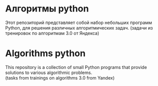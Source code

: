 # Алгоритмы python
Этот репозиторий представляет собой набор небольших программ Python, для решения различных алгоритмических задач.
(задачи из тренировок по алгоритмам 3.0 от Яндекса)

# Algorithms python
This repository is a collection of small Python programs that provide solutions to various algorithmic problems.  
(tasks from trainings on algorithms 3.0 from Yandex)
